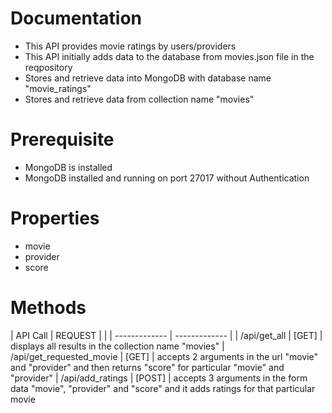 # Documentation
- This API provides movie ratings by users/providers
- This API initially adds data to the database from movies.json file in the reqpository
- Stores and retrieve data into MongoDB with database name "movie_ratings"
- Stores and retrieve data from collection name "movies" 

# Prerequisite
- MongoDB is installed
- MongoDB installed and running on port 27017 without Authentication

# Properties
 - movie
 - provider
 - score

 # Methods
 | API Call                  | REQUEST       |        |
 | -------------             | ------------- |
 | /api/get_all              | [GET]         | displays all results in the collection name "movies"
 | /api/get_requested_movie  | [GET]         | accepts 2 arguments in the url "movie" and "provider" and then returns "score" for particular "movie" and "provider"
 | /api/add_ratings          | [POST]        | accepts 3 arguments in the form data "movie", "provider" and "score" and it adds ratings for that particular movie